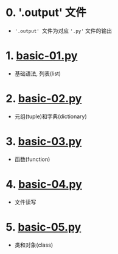 # 0. '.output' 文件

+ ```'.output' ```文件为对应 ```'.py'``` 文件的输出

# 1. [basic-01.py](./basic-01.py)

+ 基础语法, 列表(list)

# 2. [basic-02.py](./basic-02.py)

+ 元组(tuple)和字典(dictionary) 

# 3. [basic-03.py](./basic-03.py)

+ 函数(function)

# 4. [basic-04.py](./basic-04.py)

+ 文件读写

# 5. [basic-05.py](./basic-05.py)

+ 类和对象(class)

